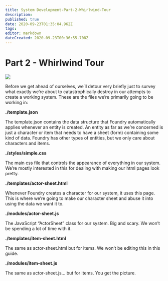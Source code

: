 ```yaml
---
title: System Development-Part-2-Whirlwind-Tour
description: 
published: true
date: 2020-09-23T01:35:04.962Z
tags: 
editor: markdown
dateCreated: 2020-09-23T00:36:55.708Z
---
```


# Part 2 - Whirlwind Tour



![](https://lh5.googleusercontent.com/FE7hBqyDIAM_Tllj81HK-9i3ONNAKuYJ4tuP9lAtA1srCabeJrhmByZQZ2GYA0KhHiPNWZ_7riOAwWPPPra8vyC3VQ5nC2qs2-iRcO7ucQ_LKjaSqV2uSshEMwrhIan24KfWxDvZ)

  

Before we get ahead of ourselves, we’ll detour very briefly just to survey what exactly we’re about to catastrophically destroy in our attempts to create a working system. These are the files we’re primarily going to be working in:

  

**./template.json**

The template.json contains the data  structure that Foundry automatically applies whenever an entity is created. An entity as far as we’re concerned is just a character or item that needs to have a sheet (form) containing some kind of data. Foundry has other types of entities, but we only care about characters and items.

  

**./styles/simple.css**

The main css file that controls the appearance of everything in our system. We’re mostly interested in this for dealing with making our html pages look pretty.

  

**./templates/actor-sheet.html**

Whenever Foundry creates a character for our system, it uses this page. This is where we’re going to make our character sheet and abuse it into using the data we want it to.

  

**./modules/actor-sheet.js**

The JavaScript “ActorSheet” class for our system. Big and scary. We won’t be spending a lot of time with it.

  

**./templates/item-sheet.html**

The same as actor-sheet.html but for items. We won’t be editing this in this guide.

**./modules/item-sheet.js**

The same as actor-sheet.js… but for items. You get the picture.